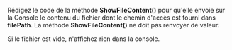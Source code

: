 Rédigez le code de la méthode **ShowFileContent()** pour qu'elle envoie sur la Console le contenu du fichier dont le chemin d'accès est fourni dans **filePath**. La méthode **ShowFileContent()** ne doit pas renvoyer de valeur.

Si le fichier est vide, n'affichez rien dans la console.